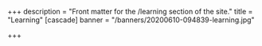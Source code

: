 +++
description = "Front matter for the /learning section of the site."
title = "Learning"
[cascade]
banner = "/banners/20200610-094839-learning.jpg"

+++
